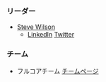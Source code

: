 ### リーダー
* [Steve Wilson](mailto:steve.wilson@owasp.org)
    - [LinkedIn](https://www.linkedin.com/in/wilsonsd/) [Twitter](https://twitter.com/virtualsteve)


### チーム
* フルコアチーム [チームページ](CoreTeam.md)
